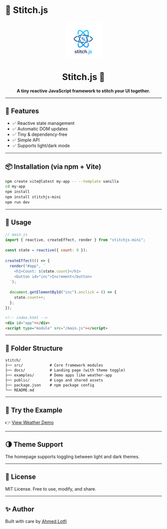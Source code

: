 
# 🧵 Stitch.js

<p align="center">
  <img src="./public/logo.png" alt="Stitch.js Logo" width="120" />
</p>

<h1 align="center">Stitch.js 🧵</h1>

<p align="center">
  <strong>A tiny reactive JavaScript framework to stitch your UI together.</strong>
</p>

---

## 🚀 Features

- ✅ Reactive state management
- ✅ Automatic DOM updates
- ✅ Tiny & dependency-free
- ✅ Simple API
- ✅ Supports light/dark mode

---

## 📦 Installation (via npm + Vite)

```bash
npm create vite@latest my-app -- --template vanilla
cd my-app
npm install
npm install stitchjs-mini
npm run dev
````

---

## 🔌 Usage

```js
// main.js
import { reactive, createEffect, render } from "stitchjs-mini";

const state = reactive({ count: 0 });

createEffect(() => {
  render("#app", `
    <h1>Count: ${state.count}</h1>
    <button id="inc">Increment</button>
  `);

  document.getElementById("inc").onclick = () => {
    state.count++;
  };
});
```

```html
<!-- index.html -->
<div id="app"></div>
<script type="module" src="/main.js"></script>
```

---

## 📂 Folder Structure

```
stitch/
├── src/            # Core framework modules
├── docs/           # Landing page (with theme toggle)
├── examples/       # Demo apps like weather-app
├── public/         # Logo and shared assets
├── package.json    # npm package config
└── README.md
```

---

## 🧪 Try the Example

👉 [View Weather Demo](./examples/weather-app/index.html)

---

## 🌗 Theme Support

The homepage supports toggling between light and dark themes.

---

## 📌 License

MIT License. Free to use, modify, and share.

---

## ✨ Author

Built with care by [Ahmed Lotfi](https://github.com/AhmedLotfi8)


